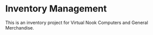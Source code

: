 # Inventory Management
This is an inventory project for Virtual Nook Computers and General Merchandise.
